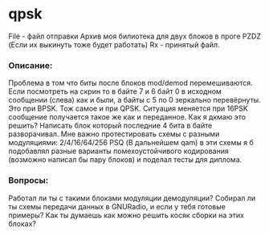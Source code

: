# qpsk

File - файл отправки 
Архив моя билиотека для двух блоков в проге PZDZ (Если их выкинуть тоже будет работать)
Rx -  принятый файл.



### Описание:
Проблема в том что  биты после блоков mod/demod перемешиваются. Если посмотреть на скрин то в байте 7 и 6 байт 0 в исходном сообщении (слева) как и были, а байты с 5 по 0 зеркально перевёрнуты. Это при BPSK. Тож самое и при QPSK. Ситуация меняется при 16PSK сообщение получается такое же как и переданное.
Как я дкмаю это решить? Написать блок который последние 4 бита в байте разворачивал.
Мне важно протестировать схемы с разными модуляциями:
2/4/16/64/256 PSQ (В дальнейшем qam) в  эти схемы я б подобавлял разные варианты помехоустойчивого кодирования (возможно написал бы пару блоков) и поделал тесты для диплома.

### Вопросы:
Работал ли ты с такими блоками модуляции демодуляции?
Собирал ли ты схемы передачи данных в GNURadio, и если у тебя готовые примеры?
Как ты думаешь как можно решить косяк сборки на этих блоках?


